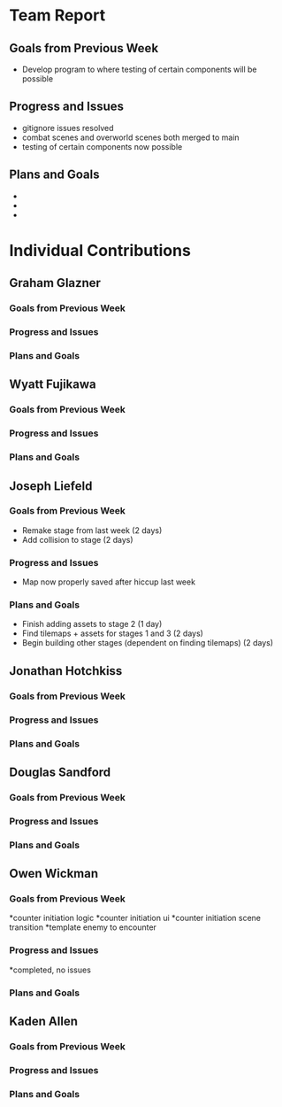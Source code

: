 # Team Report

## Goals from Previous Week
* Develop program to where testing of certain components will be possible

## Progress and Issues
* gitignore issues resolved
* combat scenes and overworld scenes both merged to main
* testing of certain components now possible

## Plans and Goals
*
*
*

# Individual Contributions

## Graham Glazner

### Goals from Previous Week

### Progress and Issues

### Plans and Goals

## Wyatt Fujikawa

### Goals from Previous Week

  
### Progress and Issues


### Plans and Goals


## Joseph Liefeld

### Goals from Previous Week
* Remake stage from last week (2 days)
* Add collision to stage (2 days)

### Progress and Issues
* Map now properly saved after hiccup last week

### Plans and Goals
* Finish adding assets to stage 2 (1 day)
* Find tilemaps + assets for stages 1 and 3 (2 days)
* Begin building other stages (dependent on finding tilemaps) (2 days)

## Jonathan Hotchkiss

### Goals from Previous Week

### Progress and Issues

### Plans and Goals

## Douglas Sandford

### Goals from Previous Week

  
### Progress and Issues

### Plans and Goals

  

## Owen Wickman
### Goals from Previous Week
*counter initiation logic
*counter initiation ui
*counter initiation scene transition
*template enemy to encounter

### Progress and Issues
*completed, no issues

### Plans and Goals



## Kaden Allen

### Goals from Previous Week

### Progress and Issues

### Plans and Goals
